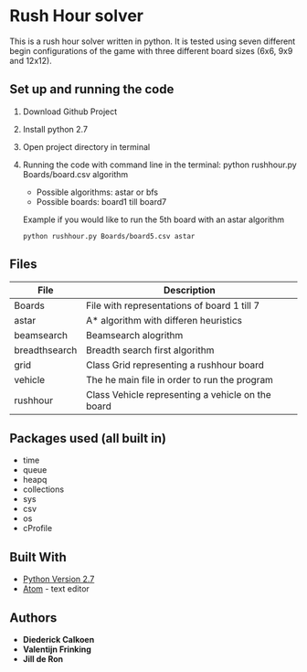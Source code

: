 # Rush Hour solver #
This is a rush hour solver written in python. It is tested using seven different begin configurations of the game with three different board sizes (6x6, 9x9 and 12x12).

## Set up and running the code ##
1. Download Github Project
2. Install python 2.7
3. Open project directory in terminal
4. Running the code with command line in the terminal: python rushhour.py Boards/board.csv algorithm
    * Possible algorithms: astar or bfs
    * Possible boards: board1 till board7

    Example if you would like to run the 5th board with an astar algorithm

    ```
    python rushhour.py Boards/board5.csv astar 
    ```
    
## Files ##

File          | Description
------------- | -------------
Boards        | File with representations of board 1 till 7
astar         | A* algorithm with differen heuristics
beamsearch    | Beamsearch alogrithm
breadthsearch | Breadth search first algorithm
grid          | Class Grid representing a rushhour board
vehicle       | The he main file in order to run the program
rushhour      | Class Vehicle representing a vehicle on the board

## Packages used (all built in) ##
* time
* queue
* heapq
* collections
* sys
* csv
* os
* cProfile

## Built With ##

* [Python Version 2.7](https://www.python.org/download/releases/2.7/)
* [Atom](https://atom.io) - text editor


## Authors ##

* **Diederick Calkoen**
* **Valentijn Frinking**
* **Jill de Ron**
